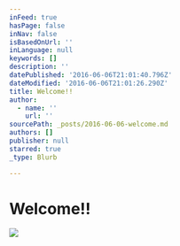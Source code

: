 ```yaml
---
inFeed: true
hasPage: false
inNav: false
isBasedOnUrl: ''
inLanguage: null
keywords: []
description: ''
datePublished: '2016-06-06T21:01:40.796Z'
dateModified: '2016-06-06T21:01:26.290Z'
title: Welcome!!
author:
  - name: ''
    url: ''
sourcePath: _posts/2016-06-06-welcome.md
authors: []
publisher: null
starred: true
_type: Blurb

---
```

# Welcome!!
![](https://s3-us-west-2.amazonaws.com/the-grid-img/p/ef86774a534fce706588eb88c78740dfaa61a34a.jpg)